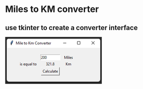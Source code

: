 # Miles to KM converter

## use tkinter to create a converter interface


![interface.png](interface.png)